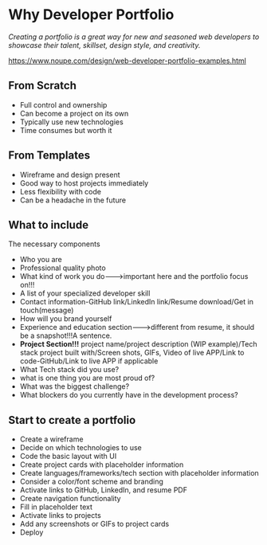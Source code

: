 # Why Developer Portfolio
*Creating a portfolio is a great way for new and seasoned web developers to showcase their talent, skillset, design style, and creativity.*

https://www.noupe.com/design/web-developer-portfolio-examples.html

## From Scratch
- Full control and ownership
- Can become a project on its own
- Typically use new technologies
- Time consumes but worth it

## From Templates
- Wireframe and design present
- Good way to host projects immediately
- Less flexibility with code
- Can be a headache in the future

## What to include
The necessary components
- Who you are
- Professional quality photo
- What kind of work you do--->important here and the portfolio focus on!!!
- A list of your specialized developer skill
- Contact information-GitHub link/LinkedIn link/Resume download/Get in touch(message)
- How will you brand yourself
- Experience and education section--->different from resume, it should be a snapshot!!!A sentence.
- **Project Section!!!** project name/project description (WIP example)/Tech stack project built with/Screen shots, GIFs, Video of live APP/Link to code-GitHub/Link to live APP if applicable
- What Tech stack did you use?
- what is one thing you are most proud of?
- What was the biggest challenge?
- What blockers do you currently have in the development process?

## Start to create a portfolio
- Create a wireframe
- Decide on which technologies to use
- Code the basic layout with UI
- Create project cards with placeholder information
- Create languages/frameworks/tech section with placeholder information
- Consider a color/font scheme and branding
- Activate links to GitHub, LinkedIn, and resume PDF
- Create navigation functionality
- Fill in placeholder text
- Activate links to projects
- Add any screenshots or GIFs to project cards
- Deploy


